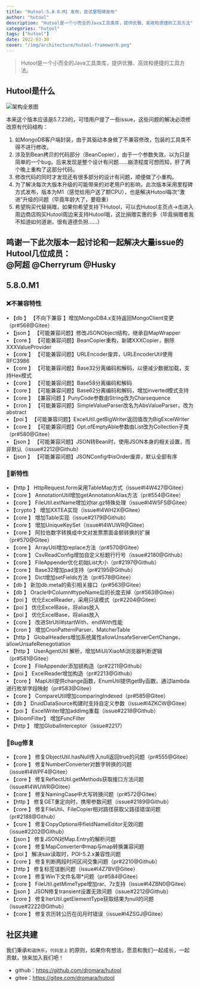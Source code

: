 ```yaml
---
title: "Hutool-5.8.0.M1 发布，尝试里程碑发布"
author: "hutool"
description: "Hutool是一个小而全的Java工具类库，提供优雅、高效和便捷的工具方法"
categories: "hutool"
tags: ["hutool"]
date: 2022-03-30
cover: "/img/architecture/hutool-framework.png"
---
```


> Hutool是一个小而全的Java工具类库，提供优雅、高效和便捷的工具方法。  

## Hutool是什么   
![架构全景图](/img/architecture/hutool-framework.png)   

本来这个版本应该是5.7.23的，可惜用户提了一些issue，这些问题的解决必须修改原有代码结构：  

1. 如MongoDB客户端封装，由于其驱动本身做了不兼容修改，包装的工具类不得不进行修改。
2. 涉及到Bean拷贝的代码部分（BeanCopier），由于一个参数失效，以为只是简单的一个bug，后来发现是整个设计有问题……崩溃程度可想而知，肝了两个晚上重构了这部分代码。
3. 修改代码的同时才发现还有很多部分的设计有问题，顺便做了小重构。
4. 为了解决每次大版本升级的可能带来的对老用户的影响，此次版本采用里程碑方式发布，版本为M1（感觉给用户送了颗CPU），也是解决Hutool每次“激进”升级的问题（毕竟年龄大了，要稳重）
5. 希望购买代替捐赠，如果你希望支持下Hutool，可以去Hutool主页点->击进入周边商店购买Hutool周边来支持Hutool哦，这比捐赠实惠的多（毕竟捐赠者我不知道如何道谢，很有道德负担……）

鸣谢一下此次版本一起讨论和一起解决大量issue的Hutool几位成员：   
@阿超 @Cherryrum @Husky
------------------------------------------------------------------------------------------

## 5.8.0.M1

### ❌不兼容特性  

• 【db 】 【不向下兼容 】增加MongoDB4.x支持返回MongoClient变更（pr#568@Gitee）  
• 【json 】 【可能兼容问题】修改JSONObject结构，继承自MapWrapper  
• 【core 】 【可能兼容问题】BeanCopier重构，新建XXXCopier，删除XXXValueProvider    
• 【core 】 【可能兼容问题】URLEncoder废弃，URLEncoderUtil使用RFC3986  
• 【core 】 【可能兼容问题】Base32分离编码和解码，以便减少数据加载，支持Hex模式  
• 【core 】 【可能兼容问题】Base58分离编码和解码  
• 【core 】 【可能兼容问题】Base62分离编码和解码，增加inverted模式支持  
• 【core 】 【兼容问题 】PunyCode参数由String改为Charsequence  
• 【cron 】 【可能兼容问题】SimpleValueParser改名为AbsValueParser，改为abstract  
• 【poi 】 【可能兼容问题】ExcelUtil.getBigWriter返回值改为BigExcelWriter  
• 【core 】 【可能兼容问题】Opt.ofEmptyAble参数由List改为Collection子类（pr#580@Gitee）  
• 【json 】 【可能兼容问题】JSON转Bean时，使用JSON本身的相关设置，而非默认（issue#2212@Github）  
• 【json 】 【可能兼容问题】JSONConfig中isOrder废弃，默认全部有序  


### 🐣新特性   

• 【http 】 HttpRequest.form采用TableMap方式（issue#I4W427@Gitee）  
• 【core 】 AnnotationUtil增加getAnnotationAlias方法（pr#554@Gitee）  
• 【core 】 FileUtil.extName增加对tar.gz特殊处理（issue#I4W5FS@Gitee）  
• 【crypto 】 增加XXTEA实现（issue#I4WH2X@Gitee）  
• 【core 】 增加Table实现（issue#2179@Github）  
• 【core 】 增加UniqueKeySet（issue#I4WUWR@Gitee）  
• 【core 】 阿拉伯数字转换成中文对发票票面金额转换的扩展（pr#570@Gitee）  
• 【core 】 ArrayUtil增加replace方法（pr#570@Gitee）  
• 【core 】 CsvReadConfig增加自定义标题行行号（issue#2180@Github）  
• 【core 】 FileAppender优化初始List大小（pr#2197@Github）  
• 【core 】 Base32增加pad支持（pr#2195@Github）  
• 【core 】 Dict增加setFields方法（pr#578@Gitee）  
• 【db 】 新加db.meta的索引相关接口（pr#563@Gitee）  
• 【db 】 Oracle中Column#typeName后的长度去掉（pr#563@Gitee）  
• 【poi 】 优化ExcelReader，采用只读模式（pr#2204@Gitee）  
• 【poi 】 优化ExcelBase，将alias放入  
• 【poi 】 优化ExcelBase，将alias放入  
• 【core 】 改进StrUtil#startWith、endWith性能  
• 【cron 】 增加CronPatternParser、MatcherTable   
• 【http 】 GlobalHeaders增加系统属性allowUnsafeServerCertChange、allowUnsafeRenegotiation  
• 【http 】 UserAgentUtil 解析，增加MiUI/XiaoMi浏览器判断逻辑（pr#581@Gitee）  
• 【core 】 FileAppender添加锁构造（pr#2211@Github）  
• 【poi 】 ExcelReader增加构造（pr#2213@Github）  
• 【core 】 MapUtil提供change函数，EnumUtil提供getBy函数，通过lambda进行枚举字段映射（pr#583@Gitee）  
• 【core 】 CompareUtil增加comparingIndexed（pr#585@Gitee）  
• 【db 】 DruidDataSource构建时支持自定义参数（issue#I4ZKCW@Gitee）  
• 【poi 】 ExcelWriter增加addImg重载（issue#2218@Github）  
• 【bloomFilter】 增加FuncFilter  
• 【http 】 增加GlobalInterceptor（issue#2217）  

### 🐞Bug修复

• 【core 】 修复ObjectUtil.hasNull传入null返回true的问题（pr#555@Gitee）  
• 【core 】 修复NumberConverter对数字转换的问题（issue#I4WPF4@Gitee）  
• 【core 】 修复ReflectUtil.getMethods获取接口方法问题（issue#I4WUWR@Gitee）  
• 【core 】 修复NamingCase中大写转换问题（pr#572@Gitee）  
• 【http 】 修复GET重定向时，携带参数问题（issue#2189@Github）  
• 【core 】 修复FileUtil、FileCopier相对路径获取父路径错误问题（pr#2188@Github）  
• 【core 】 修复CopyOptions中fieldNameEditor无效问题（issue#2202@Github）  
• 【json 】 修复JSON对Map.Entry的解析问题  
• 【core 】 修复MapConverter中map与map转换兼容问题  
• 【poi 】 解决sax读取时，POI-5.2.x兼容性问题  
• 【core 】 修复判断两段时间区间交集问题（pr#2210@Github）  
• 【http 】 修复标签误删问题（issue#I4Z7BV@Gitee）  
• 【core 】 修复Win下文件名带*问题（pr#584@Gitee）  
• 【core 】 FileUtil.getMimeType增加rar、7z支持（issue#I4ZBN0@Gitee）  
• 【json 】 JSON修复transient设置无效问题（issue#2212@Github）  
• 【core 】 修复IterUtil.getElementType获取结果为null的问题（issue#2222@Github）  
• 【core 】 修复农历转公历在闰月时错误（issue#I4ZSGJ@Gitee）  


## 社区共建

我们秉承`和谐快乐`，`代码至上` 的原则，如果你有想法，愿意和我们一起成长，一起贡献，快来加入我们吧！

- github：https://github.com/dromara/hutool     
- gitee：https://gitee.com/dromara/hutool    
